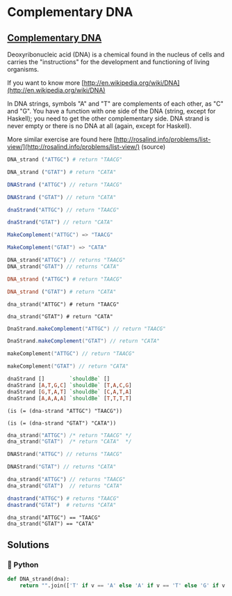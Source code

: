 # Complementary DNA

## [Complementary DNA](https://www.codewars.com/kata/554e4a2f232cdd87d9000038)

Deoxyribonucleic acid \(DNA\) is a chemical found in the nucleus of cells and carries the "instructions" for the development and functioning of living organisms.

If you want to know more [http://en.wikipedia.org/wiki/DNA](http://en.wikipedia.org/wiki/DNA)

In DNA strings, symbols "A" and "T" are complements of each other, as "C" and "G". You have a function with one side of the DNA \(string, except for Haskell\); you need to get the other complementary side. DNA strand is never empty or there is no DNA at all \(again, except for Haskell\).

More similar exercise are found here [http://rosalind.info/problems/list-view/](http://rosalind.info/problems/list-view/) \(source\)

```python
DNA_strand ("ATTGC") # return "TAACG"

DNA_strand ("GTAT") # return "CATA"
```

```javascript
DNAStrand ("ATTGC") // return "TAACG"

DNAStrand ("GTAT") // return "CATA"
```

```typescript
dnaStrand("ATTGC") // return "TAACG"

dnaStrand("GTAT") // return "CATA"
```

```csharp
MakeComplement("ATTGC") => "TAACG"

MakeComplement("GTAT") => "CATA"
```

```php
DNA_strand("ATTGC") // returns "TAACG"
DNA_strand("GTAT") // returns "CATA"
```

```ruby
DNA_strand ("ATTGC") # return "TAACG"

DNA_strand ("GTAT") # return "CATA"
```

```text
dna_strand("ATTGC") # return "TAACG"

dna_strand("GTAT") # return "CATA"
```

```java
DnaStrand.makeComplement("ATTGC") // return "TAACG"

DnaStrand.makeComplement("GTAT") // return "CATA"
```

```kotlin
makeComplement("ATTGC") // return "TAACG"

makeComplement("GTAT") // return "CATA"
```

```haskell
dnaStrand []        `shouldBe` []
dnaStrand [A,T,G,C] `shouldBe` [T,A,C,G]
dnaStrand [G,T,A,T] `shouldBe` [C,A,T,A]
dnaStrand [A,A,A,A] `shouldBe` [T,T,T,T]
```

```text
(is (= (dna-strand "ATTGC") "TAACG"))

(is (= (dna-strand "GTAT") "CATA"))
```

```c
dna_strand("ATTGC") /* return "TAACG" */
dna_strand("GTAT")  /* return "CATA"  */
```

```go
DNAStrand("ATTGC") // returns "TAACG"

DNAStrand("GTAT") // returns "CATA"
```

```rust
dna_strand("ATTGC") // returns "TAACG"
dna_strand("GTAT")  // returns "CATA"
```

```julia
dnastrand("ATTGC") # returns "TAACG"
dnastrand("GTAT")  # returns "CATA"
```

```text
dna_strand("ATTGC") == "TAACG"
dna_strand("GTAT") == "CATA"
```

## Solutions

### 🐍 Python

```python
def DNA_strand(dna):
    return "".join(['T' if v == 'A' else 'A' if v == 'T' else 'G' if v == 'C' else 'C' for v in dna])
```

